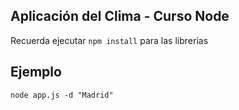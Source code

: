 ## Aplicación del Clima - Curso Node

Recuerda ejecutar `npm install` para las librerías

## Ejemplo

```
node app.js -d "Madrid"
```
